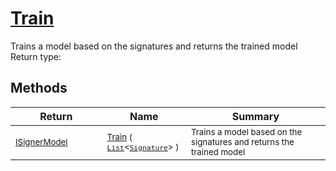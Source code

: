 # [Train](./IClassifier-100663478.md)

Trains a model based on the signatures and returns the trained model
Return type:
## Methods

| Return | Name | Summary | 
| --- | --- | --- | 
| <sub>[ISignerModel](./../ISignerModel.md)</sub><img width=200/>| <sub>[Train](./IClassifier-100663478.md) ( [`List`](https://docs.microsoft.com/en-us/dotnet/api/System.Collections.Generic.List-1)\<[`Signature`](./../../Signature.md)> )</sub>| <sub>Trains a model based on the signatures and returns the trained model</sub><img width=200/>| <br>


